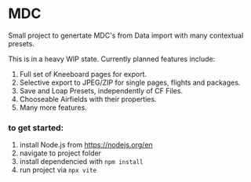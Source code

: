 # MDC
Small project to genertate MDC's from Data import with many contextual presets.

This is in a heavy WIP state. Currently planned features include:
1. Full set of Kneeboard pages for export.
2. Selective export to JPEG/ZIP for single pages, flights and packages.
3. Save and Loap Presets, independently of CF Files.
4. Chooseable Airfields with their properties.
5. Many more features.

### to get started:
1. install Node.js from https://nodejs.org/en
2. navigate to project folder
3. install dependencied with `npm install`
4. run project via `npx vite`
